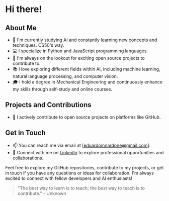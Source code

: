 # Hi there!
## About Me

- 🌱 I'm currently studying AI and constantly learning new concepts and techniques. CS50's way.
- 💻 I specialize in Python and JavaScript programming languages.
- 🔭 I'm always on the lookout for exciting open source projects to contribute to.
- 📚 I love exploring different fields within AI, including machine learning, natural language processing, and computer vision.
- 🎓 I hold a degree in Mechanical Engineering and continuously enhance my skills through self-study and online courses.

## Projects and Contributions

- 🚀 I actively contribute to open source projects on platforms like GitHub.

## Get in Touch

- 📫 You can reach me via email at [eduardomnardone@gmail.com].
- 💼 Connect with me on [LinkedIn](https://www.linkedin.com/in/eduardo-mateo-nardone-b659b8222/) to explore professional opportunities and collaborations.

Feel free to explore my GitHub repositories, contribute to my projects, or get in touch if you have any questions or ideas for collaboration. I'm always excited to connect with fellow developers and AI enthusiasts!

> "The best way to learn is to teach; the best way to teach is to contribute." - Unknown



<!--
**eduardonard/eduardonard** is a ✨ _special_ ✨ repository because its `README.md` (this file) appears on your GitHub profile.

Here are some ideas to get you started:

- 🔭 I’m currently working on ...
- 🌱 I’m currently learning ...
- 👯 I’m looking to collaborate on ...
- 🤔 I’m looking for help with ...
- 💬 Ask me about ...
- 📫 How to reach me: ...
- 😄 Pronouns: ...
- ⚡ Fun fact: ...
-->
